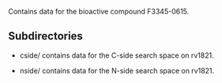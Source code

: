 Contains data for the bioactive compound F3345-0615.

## Subdirectories

- cside/ contains data for the C-side search space on rv1821.

- nside/ contains data for the N-side search space on rv1821.

